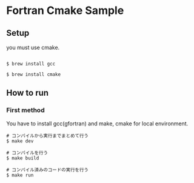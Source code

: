 # Fortran Cmake Sample

## Setup

you must use cmake.

```shell script

$ brew install gcc

$ brew install cmake
``` 

## How to run

### First method

You have to install gcc(gfortran) and make, cmake for local environment.
```shell script
# コンパイルから実行までまとめて行う
$ make dev

# コンパイルを行う
$ make build

# コンパイル済みのコードの実行を行う
$ make run
```
